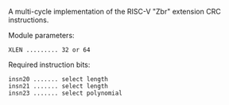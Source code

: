 A multi-cycle implementation of the RISC-V "Zbr" extension CRC instructions.

Module parameters:

    XLEN ......... 32 or 64

Required instruction bits:

    insn20 ....... select length
    insn21 ....... select length
    insn23 ....... select polynomial
